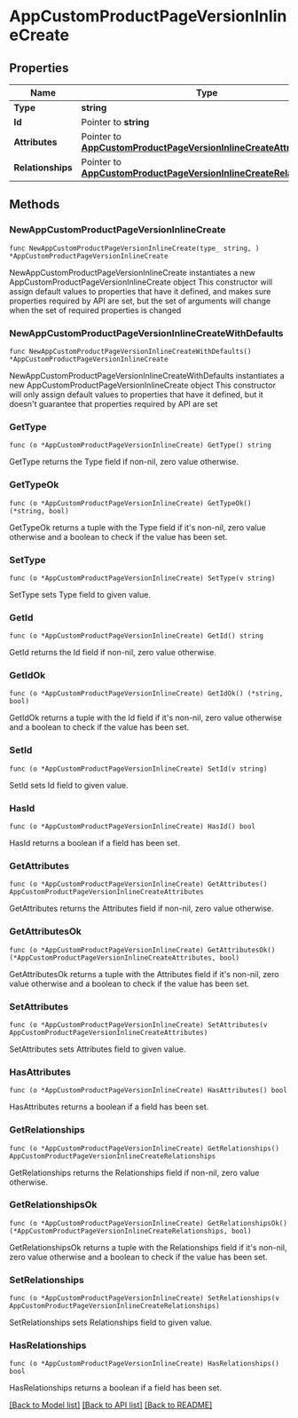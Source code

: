 # AppCustomProductPageVersionInlineCreate

## Properties

Name | Type | Description | Notes
------------ | ------------- | ------------- | -------------
**Type** | **string** |  | 
**Id** | Pointer to **string** |  | [optional] 
**Attributes** | Pointer to [**AppCustomProductPageVersionInlineCreateAttributes**](AppCustomProductPageVersionInlineCreateAttributes.md) |  | [optional] 
**Relationships** | Pointer to [**AppCustomProductPageVersionInlineCreateRelationships**](AppCustomProductPageVersionInlineCreateRelationships.md) |  | [optional] 

## Methods

### NewAppCustomProductPageVersionInlineCreate

`func NewAppCustomProductPageVersionInlineCreate(type_ string, ) *AppCustomProductPageVersionInlineCreate`

NewAppCustomProductPageVersionInlineCreate instantiates a new AppCustomProductPageVersionInlineCreate object
This constructor will assign default values to properties that have it defined,
and makes sure properties required by API are set, but the set of arguments
will change when the set of required properties is changed

### NewAppCustomProductPageVersionInlineCreateWithDefaults

`func NewAppCustomProductPageVersionInlineCreateWithDefaults() *AppCustomProductPageVersionInlineCreate`

NewAppCustomProductPageVersionInlineCreateWithDefaults instantiates a new AppCustomProductPageVersionInlineCreate object
This constructor will only assign default values to properties that have it defined,
but it doesn't guarantee that properties required by API are set

### GetType

`func (o *AppCustomProductPageVersionInlineCreate) GetType() string`

GetType returns the Type field if non-nil, zero value otherwise.

### GetTypeOk

`func (o *AppCustomProductPageVersionInlineCreate) GetTypeOk() (*string, bool)`

GetTypeOk returns a tuple with the Type field if it's non-nil, zero value otherwise
and a boolean to check if the value has been set.

### SetType

`func (o *AppCustomProductPageVersionInlineCreate) SetType(v string)`

SetType sets Type field to given value.


### GetId

`func (o *AppCustomProductPageVersionInlineCreate) GetId() string`

GetId returns the Id field if non-nil, zero value otherwise.

### GetIdOk

`func (o *AppCustomProductPageVersionInlineCreate) GetIdOk() (*string, bool)`

GetIdOk returns a tuple with the Id field if it's non-nil, zero value otherwise
and a boolean to check if the value has been set.

### SetId

`func (o *AppCustomProductPageVersionInlineCreate) SetId(v string)`

SetId sets Id field to given value.

### HasId

`func (o *AppCustomProductPageVersionInlineCreate) HasId() bool`

HasId returns a boolean if a field has been set.

### GetAttributes

`func (o *AppCustomProductPageVersionInlineCreate) GetAttributes() AppCustomProductPageVersionInlineCreateAttributes`

GetAttributes returns the Attributes field if non-nil, zero value otherwise.

### GetAttributesOk

`func (o *AppCustomProductPageVersionInlineCreate) GetAttributesOk() (*AppCustomProductPageVersionInlineCreateAttributes, bool)`

GetAttributesOk returns a tuple with the Attributes field if it's non-nil, zero value otherwise
and a boolean to check if the value has been set.

### SetAttributes

`func (o *AppCustomProductPageVersionInlineCreate) SetAttributes(v AppCustomProductPageVersionInlineCreateAttributes)`

SetAttributes sets Attributes field to given value.

### HasAttributes

`func (o *AppCustomProductPageVersionInlineCreate) HasAttributes() bool`

HasAttributes returns a boolean if a field has been set.

### GetRelationships

`func (o *AppCustomProductPageVersionInlineCreate) GetRelationships() AppCustomProductPageVersionInlineCreateRelationships`

GetRelationships returns the Relationships field if non-nil, zero value otherwise.

### GetRelationshipsOk

`func (o *AppCustomProductPageVersionInlineCreate) GetRelationshipsOk() (*AppCustomProductPageVersionInlineCreateRelationships, bool)`

GetRelationshipsOk returns a tuple with the Relationships field if it's non-nil, zero value otherwise
and a boolean to check if the value has been set.

### SetRelationships

`func (o *AppCustomProductPageVersionInlineCreate) SetRelationships(v AppCustomProductPageVersionInlineCreateRelationships)`

SetRelationships sets Relationships field to given value.

### HasRelationships

`func (o *AppCustomProductPageVersionInlineCreate) HasRelationships() bool`

HasRelationships returns a boolean if a field has been set.


[[Back to Model list]](../README.md#documentation-for-models) [[Back to API list]](../README.md#documentation-for-api-endpoints) [[Back to README]](../README.md)


